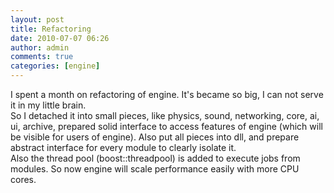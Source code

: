 ```yaml
---
layout: post
title: Refactoring
date: 2010-07-07 06:26
author: admin
comments: true
categories: [engine]
---
```

I spent a month on refactoring of engine. It's became so big, I can not serve it in my little brain.  <br />  So I detached it into small pieces, like physics, sound,   networking, core, ai, ui, archive, prepared solid interface to  access features of engine (which will be visible for users of  engine). Also put all pieces into dll, and prepare abstract   interface for every module to clearly isolate it.   <br />  Also the thread pool (boost::threadpool) is added to execute jobs from modules.  So now engine will scale performance easily with more CPU cores.<span class="Apple-tab-span" style="white-space:pre"> </span>
